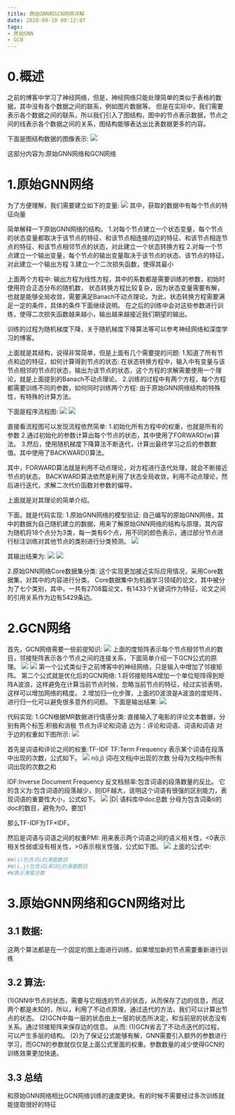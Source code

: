 ```yaml
---
title: 原始GNN和GCN网络详解
date: 2020-09-10 00:12:07
tags:
- 原始GNN
- GCN
---
```

# 0.概述
之前的博客中学习了神经网络，但是，神经网络只能处理简单的类似于表格的数据，其中没有各个数据之间的联系，例如图片数据等。
但是在实际中，我们需要表示各个数据之间的联系，所以我们引入了图结构，图中的节点表示数据，节点之间的线表示各个数据之间的关系，图结构能够表达出比表数据更多的内容。

<!-- more -->
下面是图结构数据的图像表示:
![](图结构数据图像.png)

这部分内容为:原始GNN网络和GCN网络



# 1.原始GNN网络

为了方便理解，我们需要建立如下的变量:
![](原始GNN网络变量.png)
其中，获取的数据中有每个节点的特征向量

简单解释一下原始GNN网络的结构。
1.对每个节点建立一个状态变量，每个节点的状态变量都取决于该节点的特征、和该节点相连接的边的特征、和该节点相连节点的特征、和该节点相邻节点的状态，对此建立一个状态转换方程
2.对每一个节点建立一个输出变量，每个节点的输出变量取决于该节点的状态、该节点的特征，对此建立一个输出方程
3.建立一个二次损失函数，使得其最小

上面两个方程中:
输出方程为线性方程，其中的系数都是需要训练的参数，初始时使用符合正态分布的随机数，
状态转换方程比较复杂，因为状态变量需要有解，也就是能够全局收敛，需要满足Banach不动点理论，为此，状态转换方程需要满足一定的条件，具体的条件下面继续说明。
在之后的训练中会对这些参数进行训练，使得二次损失函数越来越小，输出越来越接近我们期望的输出。

训练的过程为随机梯度下降，关于随机梯度下降算法等可以参考神经网络和深度学习的博客。

上面就是其结构，说得非常简单，但是上面有几个需要提的问题:
1.知道了所有节点和边的特征，如何计算得到节点的状态:
在状态转换方程中，输入中有变量与该节点相邻的节点的状态，输出为该节点的状态，这个方程的求解需要使用一个理论，就是上面提到的Banach不动点理论。
2.训练的过程中有两个方程，每个方程都需要训练不同的参数，如何同时训练两个方程:
由于原始GNN网络结构的特殊性，有特殊的计算方法。

下面是程序流程图:
![](原始GNN网络程序流程图1.png)
![](原始GNN网络程序流程图2.png)

直接看流程图可以发现流程依然简单:
1.初始化所有方程中的权重，也就是所有的参数
2.通过初始化的参数计算出每个节点的状态，其中使用了FORWARD(w)算法。
3.然后，使用随机梯度下降算法不断迭代，计算出最终学习之后的参数数值。其中使用了BACKWARD()算法。

其中，FORWARD算法就是利用不动点理论，对方程进行迭代处理，就会不断接近节点的状态。
BACKWARD算法依然是利用了状态全局收敛，利用不动点理论，然后进行迭代，求解二次代价函数对参数的偏导。

上面就是对其理论的简单介绍。

下面，就是代码实现:
1.原始GNN网络的模型验证:
自己编写的原始GNN网络，其中的数据为自己随机建立的数据，用来了解原始GNN网络的结构与原理，其内容为随机将18个点分为3类，每一类有6个点，用不同的颜色表示，通过部分节点进行标注训练对其他节点的类别进行分类预测。
![](原始GNN网络验证模型.png)

其输出结果为:
![](原始GNN网络验证模型输出1.png)
![](原始GNN网络验证模型输出2.png)

2.原始GNN网络Core数据集分类:
这个实现更加接近实际应用情况，采用Core数据集，对其中的内容进行分类。
Core数据集中为机器学习领域的论文，其中被分为了七个类别，其中，一共有2708篇论文，有1433个关键词作为特征，论文之间的引用关系作为边有5429条边。

# 2.GCN网络
首先，GCN网络需要一些前提知识:
![](GCN邻接矩阵.png)
上面的度矩阵表示每个节点相邻节点的数目，邻接矩阵表示各个节点之间的连接关系，下面简单介绍一下GCN公式的原理。
![](GCN公式简单推导1.png)
![](GCN公式简单推导2.png)
第一个公式类似于之前博客中的神经网络，只是输入中增加了邻接矩阵。
第二个公式就是优化后的GCN网络:
1.将邻接矩阵A增加一个单位矩阵得到矩阵A波浪，这样避免在计算当前节点时候，忽略当前节点的特征，经过实验表明，这样可以增加网络的精度。
2.增加归一化步骤，上面的D波浪是A波浪的度矩阵，进行归一化可以避免很多意外的问题。
下面是输出结果:
![](GCN输出结果.png)

代码实现:
1.GCN根据MR数据进行情感分类:
直接输入了电影的评论文本数据，分别有两个标签:积极和消极
节点为评论和词语
边为：评论和词语、词语和词语
对于边的权重如下图所示:
![](GCN网络MR数据边权重公式.png)

首先是词语和评论之间的权重:TF-IDF
TF:Term Frequency
表示某个词语在段落中出现的次数，公式如下。
![](TF公式.png)
n(i,j) 词i在文档j中出现的次数
分母为文档j中所有词出现的次数之和

IDF:Inverse Document Frequency
反文档频率:包含词语的段落数量的反比。
它的含义为:包含词语的段落越少，则IDF越大，说明这个词语有很强的区别能力，表现词语的重要性大小，公式如下。
![](IDF公式.png)
|D| 语料库中doc总数
分母为包含词条ti的doc的数目，避免为0，要加1

那么TF-IDF为TF×IDF。

然后是词语与词语之间的权重PMI:
用来表示两个词语之间的语义相关性，<0表示相关性弱或没有相关性，>0表示相关性强，公式如下图。
![](PMI公式.png)
上面的公式中:
```bash
#W(i)包含词i的滑窗数目
#W(i,j)包含词i和词j的滑窗数目
#W表示滑窗总数
```

# 3.原始GNN网络和GCN网络对比

## 3.1 数据:
这两个算法都是在一个固定的图上面进行训练，如果增加新的节点需要重新进行训练

## 3.2 算法:
(1)GNN中节点的状态，需要与它相连的节点的状态，从而保存了边的信息，而这两个都是未知的，所以，利用了不动点原理，通过迭代的方法，我们可以计算出节点的状态。
(2)GCN中每一层的状态由上一层的状态所决定，和当前层的状态没有关系。通过邻接矩阵来保存边的信息。
从而:
(1)GCN省去了不动点迭代的过程，可以产生多层的结构。
(2)为了保证公式能够有解，GNN需要引入额外的参数进行学习，而GCN的参数就仅仅是上面公式里面的权重。参数数量的减少使得GCN的训练效果更加快速。

## 3.3 总结
和原始GNN网络相比GCN网络训练的速度更快。有的时候不需要经过多次训练就能提取很好的特征
